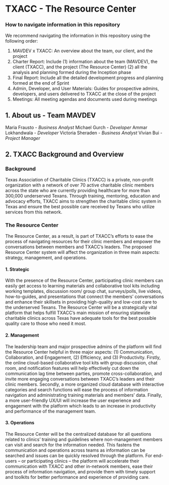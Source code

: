 # TXACC - The Resource Center 

### How to navigate information in this repository

We recommend navigating the information in this repository using the following order:
  
1. MAVDEV x TXACC: An overview about the team, our client, and the project 
2. Charter Report: Include 
(1) information about the team (MAVDEV), the client (TXACC), and the project (The Resource Center)
(2) all the analysis and planning formed during the Inception phase
2. Final Report: Include all the detailed development progress and planning formed at the end of Sprint
3. Admin, Developer, and User Materials: Guides for prospective admins, developers, and users delivered to TXACC at the close of the project
4. Meetings: All meeting agendas and documents used during meetings

## 1. About us - Team MAVDEV 

Maria Frausto - *Business Analyst*
Michael Gurch - *Developer*
Ammar Lokhandwala - *Developer*
Victoria Sheraden - *Business Analyst*
Vivian Bui - *Project Manager* 

## 2. TXACC Background and Overview 

### Background 

Texas Association of Charitable Clinics (TXACC) is a private, non-profit organization with a network of over 70 active charitable clinic members across the state who are currently providing healthcare for more than 300,000 underserved Texans. Through training, mentoring, education and advocacy efforts, TXACC aims to strengthen the charitable clinic system in Texas and ensure the best possible care received by Texans who utilize services from this network. 

### The Resource Center 

The Resource Center, as a result, is part of TXACC’s efforts to ease the process of navigating resources for their clinic members and empower the conversations between members and TXACC’s leaders. The proposed Resource Center system will affect the organization in three main aspects: strategy, management, and operations. 

#### 1.   Strategic 
 
With the presence of the Resource Center, participating clinic members can easily get access to learning materials and collaborative tool kits including working templates, discussion room/ group chat, surveys/polls, live videos, how-to-guides, and presentations that connect the members’ conversations and enhance their skillsets in providing high-quality and low-cost care to the underserved Texans. The Resource Center will be a strategically vital platform that helps fulfill TXACC’s main mission of ensuring statewide charitable clinics across Texas have adequate tools for the best possible quality care to those who need it most.
 
#### 2.   Management 

The leadership team and major prospective admins of the platform will find the Resource Center helpful in three major aspects: (1) Communication, Collaboration, and Engagement, (2) Efficiency, and (3) Productivity. Firstly, the online cloud-based collaborative tool kits with group discussion, chat room, and notification features will help effectively cut down the communication lag time between parties, promote cross-collaboration, and invite more engaging conversations between TXACC’s leaders and their clinic members. Secondly, a more organized cloud database with interactive categories and search functions will ease the process of information navigation and administrating training materials and members’ data. Finally, a more user-friendly UX/UI will increase the user experience and engagement with the platform which leads to an increase in productivity and performance of the management team.
 
#### 3.   Operations  
 
The Resource Center will be the centralized database for all questions related to clinics’ training and guidelines where non-management members can visit and search for the information needed. This fastens the communication and operations across teams as information can be searched and issues can be quickly resolved through the platform. For end-users – or participating clinics – the platform will accelerate their communication with TXACC and other in-network members, ease their process of information navigation, and provide them with timely support and toolkits for better performance and experience of providing care.
